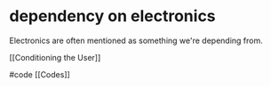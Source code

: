 # dependency on electronics
Electronics are often mentioned as something we're depending from.

[[Conditioning the User]]

#code [[Codes]] 